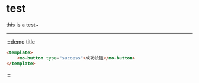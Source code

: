 # test

this is a test~

---

:::demo title

```html
<template>
    <mo-button type="success">成功按钮</mo-button>
</template>
```
:::
